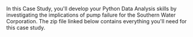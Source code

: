 In this Case Study, you'll develop your Python Data Analysis skills by investigating the implications of pump failure for the Southern Water Corporation. The zip file linked below contains everything you'll need for this case study. 
